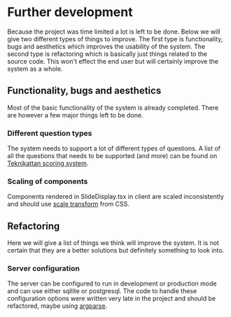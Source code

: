 # Further development

Because the project was time limited a lot is left to be done.
Below we will give two different types of things to improve.
The first type is functionality, bugs and aesthetics which improves the usability of the system.
The second type is refactoring which is basically just things related to the source code.
This won't effect the end user but will certainly improve the system as a whole.

## Functionality, bugs and aesthetics

Most of the basic functionality of the system is already completed.
There are however a few major things left to be done.

### Different question types

The system needs to support a lot of different types of questions.
A list of all the questions that needs to be supported (and more) can be found on [Teknikattan scoring system](https://github.com/TechnoX/teknikattan-scoring-system/blob/master/kandidatarbete_teknikattan.md).

### Scaling of components
Components rendered in SlideDisplay.tsx in client are scaled inconsistently and should use [scale transform](https://developer.mozilla.org/en-US/docs/Web/CSS/transform-function/scale()) from CSS.

## Refactoring

Here we will give a list of things we think will improve the system.
It is not certain that they are a better solutions but definitely something to look into.

### Server configuration

The server can be configured to run in development or production mode and can use either sqllite or postgresql.
The code to handle these configuration options were written very late in the project and should be refactored, maybe using [argparse](https://docs.python.org/3/library/argparse.html).

